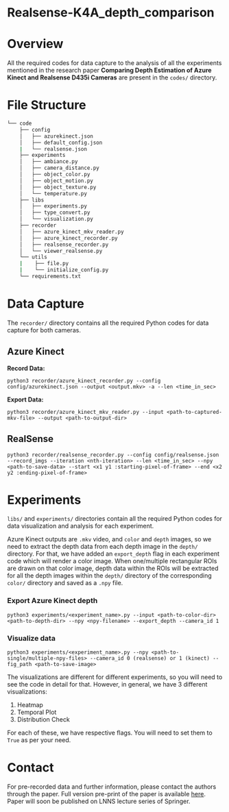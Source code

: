 # Realsense-K4A_depth_comparison

# Overview
All the required codes for data capture to the analysis of all the experiments mentioned in the research paper **Comparing Depth Estimation of Azure Kinect and Realsense D435i Cameras** are present in the `codes/` directory.

# File Structure

```bash
└── code
    ├── config
    │   ├── azurekinect.json
    │   ├── default_config.json
    |   └── realsense.json
    ├── experiments
    │   ├── ambiance.py
    │   ├── camera_distance.py
    │   ├── object_color.py
    │   ├── object_motion.py
    │   ├── object_texture.py
    │   └── temperature.py
    ├── libs
    │   ├── experiments.py
    │   ├── type_convert.py
    │   └── visualization.py
    ├── recorder
    │   ├── azure_kinect_mkv_reader.py
    │   ├── azure_kinect_recorder.py
    │   ├── realsense_recorder.py
    │   └── viewer_realsense.py
    └── utils
    |    ├── file.py
    |    └── initialize_config.py
    └── requirements.txt
```
# Data Capture
The `recorder/` directory contains all the required Python codes for data capture for both cameras.

## Azure Kinect
**Record Data:**
```
python3 recorder/azure_kinect_recorder.py --config config/azurekinect.json --output <output.mkv> -a --len <time_in_sec>
```
**Export Data:**
```
python3 recorder/azure_kinect_mkv_reader.py --input <path-to-captured-mkv-file> --output <path-to-output-dir>
```

## RealSense
```
python3 recorder/realsense_recorder.py --config config/realsense.json --record_imgs --iteration <nth-iteration> --len <time_in_sec> --npy <path-to-save-data> --start <x1 y1 :starting-pixel-of-frame> --end <x2 y2 :ending-pixel-of-frame>
``` 

# Experiments
`libs/` and `experiments/` directories contain all the required Python codes for data visualization and analysis for each experiment.

Azure Kinect outputs are `.mkv` video, and `color` and `depth` images, so we need to extract the depth data from each depth image in the `depth/` directory. For that, we have added an `export_depth` flag in each experiment code which will render a color image. When one/multiple rectangular ROIs are drawn on that color image, depth data within the ROIs will be extracted for all the depth images within the `depth/` directory of the corresponding `color/` directory and saved as a `.npy` file. 


### Export Azure Kinect depth
```
python3 experiments/<experiment_name>.py --input <path-to-color-dir> <path-to-depth-dir> --npy <npy-filename> --export_depth --camera_id 1
```
### Visualize data
```
python3 experiments/<experiment_name>.py --npy <path-to-single/multiple-npy-files> --camera_id 0 (realsense) or 1 (kinect) --fig_path <path-to-save-image>
```
The visualizations are different for different experiments, so you will need to see the code in detail for that. However, in general, we have 3 different visualizations:

1. Heatmap
2. Temporal Plot
3. Distribution Check

For each of these, we have respective flags. You will need to set them to `True` as per your need.

# Contact
For pre-recorded data and further information, please contact the authors through the paper. Full version pre-print of the paper is available [here](https://papers.ssrn.com/sol3/papers.cfm?abstract_id=4597442).
Paper will soon be published on LNNS lecture series of Springer.
